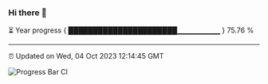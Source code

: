 ### Hi there 👋

⏳ Year progress { ██████████████████████▁▁▁▁▁▁▁▁ } 75.76 %

---

⏰ Updated on Wed, 04 Oct 2023 12:14:45 GMT

![Progress Bar CI](https://github.com/Shyam-Makwana/GitHub-Actions-Demo/workflows/Progress%20Bar%20CI/badge.svg)
